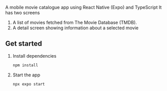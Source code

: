 A mobile movie catalogue app using React Native (Expo) and TypeScript
It has two screens
1. A list of movies fetched from The Movie Database (TMDB).
2. A detail screen showing information about a selected movie

## Get started

1. Install dependencies

   ```bash
   npm install
   ```

2. Start the app

   ```bash
   npx expo start
   ```
